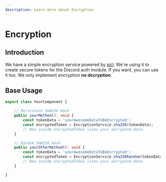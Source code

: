 ```yaml
---
description: Learn more about Encryption
---
```


# Encryption

## Introduction

We have a simple encryption service powered by [sjcl](http://bitwiseshiftleft.github.io/sjcl/). We're using it to create secure tokens for the Discord auth module. If you want, you can use it too. We only implement encryption _**no decryption**_.

## Base Usage

```typescript
export class YourComponent {

    // Persistent SHA256 Hash
    public yourMethod(): void {
        const tokenData = 'yourAwesomeDataToBeEncrypted';
        const encryptedToken = EncryptionService.sha256(tokenData);
        // Now inside encryptedToken lives your encrypted data.
    }

    // Random SHA256 Hash
    public yourOtherMethod(): void {
        const tokenData = 'yourAwesomeDataToBeEncrypted';
        const encryptedToken = EncryptionService.sha256Random(tokenData);
        // Now inside encryptedToken lives your encrypted data.
    }

}
```

